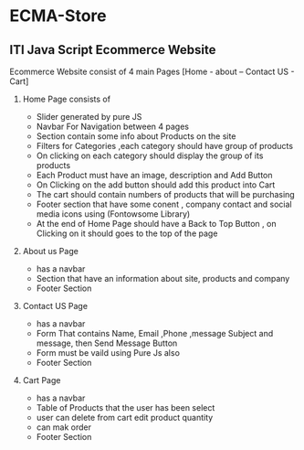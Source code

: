 # ECMA-Store
## ITI Java Script Ecommerce Website

Ecommerce Website consist of 4 main Pages [Home - about – Contact US - Cart]

1. Home Page consists of

   * Slider generated by pure JS
   * Navbar For Navigation between 4 pages
   * Section contain some info about Products on the site
   * Filters for Categories ,each category should have group of products
   * On clicking on each category should display the group of its products
   * Each Product must have an image, description and Add Button
   * On Clicking on the add button should add this product into Cart
   * The cart should contain numbers of products that will be purchasing
   * Footer section that have some conent , company contact and social media icons using (Fontowsome Library)
   * At the end of Home Page should have a Back to Top Button , on Clicking on it should goes to the top of the page
	
2. About us Page

   * has a navbar
   * Section that have an information about site, products and company
   * Footer Section
	
3. Contact US Page

   * has a navbar
   * Form That contains Name, Email ,Phone ,message Subject and message, then Send Message Button
   * Form must be vaild using Pure Js also
   * Footer Section

4. Cart Page

   * has a navbar
   * Table of Products that the user has been select
   * user can delete from cart edit product quantity 
   * can mak order
   * Footer Section
